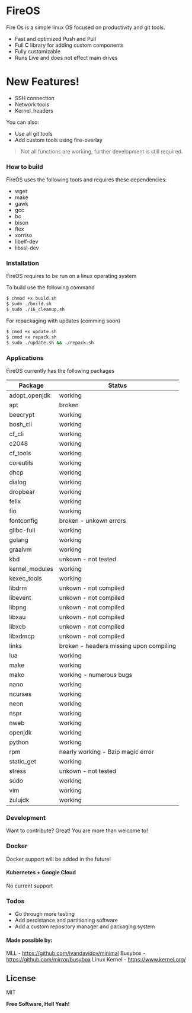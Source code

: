 # FireOS


Fire Os is a simple linux OS focused on productivity and git tools.
  - Fast and optimized Push and Pull  
  - Full C library for adding custom components
  - Fully customizable
  - Runs Live and does not effect main drives

# New Features!

  - SSH connection
  - Network tools
  - Kernel_headers


You can also:
  - Use all git tools
  - Add custom tools using fire-overlay


> Not all functions are working, further development is still required.



### How to build

FireOS uses the following tools and requires these dependencies:

* wget 
* make 
* gawk 
* gcc 
* bc 
* bison 
* flex 
* xorriso 
* libelf-dev 
* libssl-dev


### Installation

FireOS requires to be run on a linux operating system

To build use the following command

```sh
$ chmod +x build.sh
$ sudo ./build.sh
$ sudo ./16_cleanup.sh
```

For repackaging with updates (comming soon)

```sh
$ cmod +x update.sh
$ cmod +x repack.sh
$ sudo ./update.sh && ./repack.sh
```

### Applications

FireOS currently has the following packages

| Package | Status |
| ------ | ------ |
| adopt_openjdk | working |
| apt | broken |
| beecrypt | working |
| bosh_cli | working |
| cf_cli | working |
| c2048 | working |
| cf_tools | working |
| coreutils | working |
| dhcp | working |
| dialog | working |
| dropbear | working |
| felix | working |
| fio | working |
| fontconfig | broken - unkown errors |
| glibc-full | working |
| golang | working |
| graalvm | working |
| kbd | unkown - not tested |
| kernel_modules | working |
| kexec_tools | working |
| libdrm | unkown - not compiled |
| libevent | unkown - not compiled |
| libpng | unkown - not compiled |
| libxau | unkown - not compiled |
| libxcb | unkown - not compiled |
| libxdmcp | unkown - not compiled |
| links | broken - headers missing upon compiling |
| lua | working |
| make | working |
| mako | working - numerous bugs |
| nano | working |
| ncurses | working |
| neon | working |
| nspr | working |
| nweb | working |
| openjdk | working |
| python | working |
| rpm | nearly working - Bzip magic error |
| static_get | working |
| stress | unkown - not tested |
| sudo | working |
| vim | working |
| zulujdk | working |


### Development

Want to contribute? Great! You are more than welcome to!



### Docker
Docker support will be added in the future!

#### Kubernetes + Google Cloud

No current support

### Todos

 - Go through more testing
 - Add percistance and partitioning software
 - Add a custom repository manager and packaging system
 
#### Made possible by:
MLL - https://github.com/ivandavidov/minimal
Busybox - https://github.com/mirror/busybox
Linux Kernel - https://www.kernel.org/

License
----

MIT


**Free Software, Hell Yeah!**
